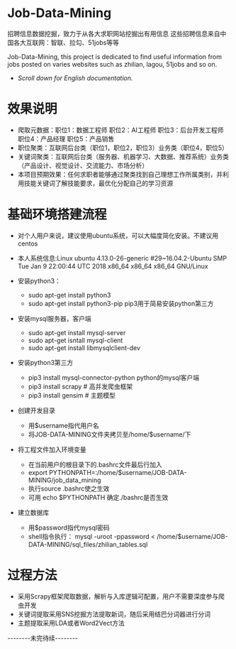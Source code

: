 Job-Data-Mining
========
招聘信息数据挖掘，致力于从各大求职网站挖掘出有用信息
这些招聘信息来自中国各大互联网：智联、拉勾、51jobs等等

Job-Data-Mining, this project is dedicated to find useful information from jobs posted on varies websites
such as zhilian, lagou, 51jobs and so on.

- _Scroll down for English documentation._

效果说明
========
 * 爬取元数据：职位1：数据工程师   职位2：AI工程师   职位3：后台开发工程师   职位4：产品经理   职位5：产品销售 
 * 职位聚类：互联网后台类（职位1，职位2，职位3）业务类（职位4，职位5）
 * 关键词聚类：互联网后台类（服务器、机器学习、大数据、推荐系统）业务类（产品设计、视觉设计、交流能力、市场分析） 
 * 本项目预期效果：任何求职者能够通过聚类找到自己理想工作所属类别，并利用技能关键词了解技能要求，最优化分配自己的学习资源


基础环境搭建流程
=======
* 对个人用户来说，建议使用ubuntu系统，可以大幅度简化安装。不建议用centos
* 本人系统信息:Linux ubuntu 4.13.0-26-generic #29~16.04.2-Ubuntu SMP Tue Jan 9 22:00:44 UTC 2018 x86_64 x86_64 x86_64 GNU/Linux

* 安装python3：
    * sudo apt-get install python3
    * sudo apt-get install python3-pip pip3用于简易安装python第三方

* 安装mysql服务器，客户端
    * sudo apt-get install mysql-server
    * sudo apt-get isntall mysql-client
    * sudo apt-get install libmysqlclient-dev

* 安装python3第三方
    * pip3 install mysql-connector-python python的mysql客户端
    * pip3 install scrapy # 高并发爬虫框架
    * pip3 install gensim # 主题模型

* 创建开发目录
    * 用$username指代用户名
    * 将JOB-DATA-MINING文件夹拷贝至/home/$username/下

* 将工程文件加入环境变量
    * 在当前用户的根目录下的.bashrc文件最后行加入
    * export PYTHONPATH=:/home/$username/JOB-DATA-MINING/job_data_mining
    * 执行source .bashrc使之生效
    * 可用 echo $PYTHONPATH 确定./bashrc是否生效

* 建立数据库
    * 用$password指代mysql密码
    * shell指令执行：
      mysql -uroot -ppassword < /home/$username/JOB-DATA-MINING/sql_files/zhilian_tables.sql

过程方法
========
* 采用Scrapy框架爬取数据，解析与入库逻辑可配置，用户不需要深度参与爬虫开发
* 关键词提取采用SNS挖掘方法提取新词，随后采用结巴分词器进行分词
* 主题提取采用LDA或者Word2Vect方法

--------未完待续--------